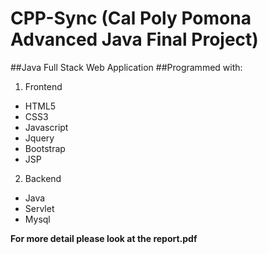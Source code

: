 # CPP-Sync (Cal Poly Pomona Advanced Java Final Project) 
##Java Full Stack Web Application 
##Programmed with: 
1. Frontend 
  * HTML5
  * CSS3
  * Javascript
  * Jquery
  * Bootstrap
  * JSP 
2. Backend
  * Java
  * Servlet
  * Mysql 

**For more detail please look at the report.pdf**

